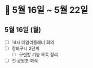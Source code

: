 # 🐯 5월 16일 ~ 5월 22일

## 5월 16일 (월)

- [ ] 14시 데일리플래너 회의
- [ ] 장바구니 2단계
  - [ ] 구현할 기능 목록 정리
- [ ] 전 공원조 회식
